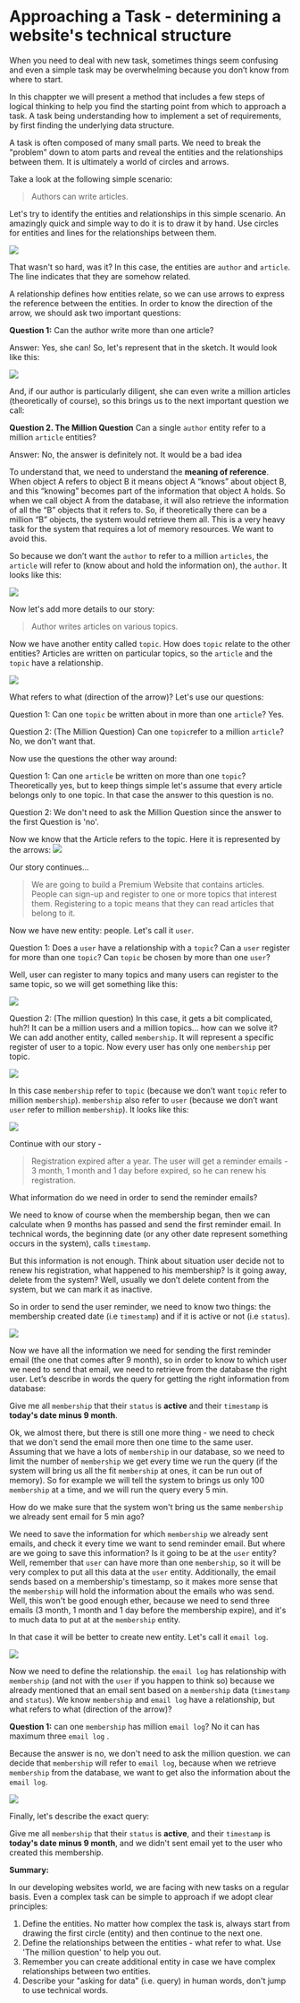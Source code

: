 # Approaching a Task - determining a website's technical structure 

When you need to deal with new task, sometimes things seem confusing and even a simple task may be overwhelming because you don’t know from where to start.

In this chappter we will present a method that includes a few steps of logical thinking to help you find the starting point from which to approach a task. A task being understanding how to implement a set of requirements, by first finding the underlying data structure.

A task is often composed of many small parts. We need to break the "problem" down to atom parts and reveal the entities and the relationships between them. It is ultimately a world of circles and arrows.

Take a look at the following simple scenario: 


> Authors can write articles.


Let's try to identify the entities and relationships in this simple scenario. An amazingly quick and simple way to do it is to draw it by hand. Use circles for entities and lines for the relationships between them.

![](111.jpg)

That wasn't so hard, was it? In this case, the entities are `author` and `article`.  The line indicates that they are somehow related.

A relationship defines how entities relate, so we can use arrows to express the reference between the entities. In order to know the direction of the arrow, we should ask two important questions:

**Question 1:** Can the author write more than one article?

Answer: Yes, she can! So, let's represent that in the sketch. It would look like this:

![](2.jpg)

And, if our author is particularly diligent, she can even write a million articles (theoretically of course), so this brings us to the next important question we call:

**Question 2. The Million Question** Can a single `author` entity refer to a million `article` entities?

Answer: No, the answer is definitely not. It would be a bad idea 

To understand that, we need to understand the **meaning of reference**. When object A refers to object B it means object A “knows” about object B, and this “knowing” becomes part of the information that object A holds.  So when we call object A from the database, it will also retrieve the information of all the “B” objects that it refers to. So, if theoretically there can be a million “B” objects, the system would retrieve them all. This is a very heavy task for the system that requires a lot of memory resources. We want to avoid this.

So because we don’t want the `author` to refer to a million `articles`, the `article` will refer to (know about and hold the information on), the `author`.
It looks like this:

![](3.jpg)


Now let's add more details to our story:


> Author writes articles on various topics.


Now we have another entity called `topic`. How does `topic` relate to the other entities?
Articles are written on particular topics, so the `article` and the `topic` have a relationship.

![](4.jpg)


What refers to what (direction of the arrow)? Let's use our questions:

Question 1: Can one `topic` be written about in more than one `article`? Yes.

Question 2: (The Million Question) Can one `topic`refer to a million `article`? No, we don't want that.

Now use the questions the other way around:

Question 1: Can one `article` be written on more than one `topic`? Theoretically yes, but to keep things simple let's assume that every article belongs only to one topic. In that case the answer to this question is no.

Question 2: We don't need to ask the Million Question since the answer to the first Question is 'no'.

Now we know that the Article refers to the topic. Here it is represented by the arrows:
![](5a.jpg)


Our story continues... 


> We are going to build a Premium Website that contains articles. People can sign-up and register to one or more topics that interest them. Registering to a topic means that they can read articles that belong to it.


Now we have new entity: people.  Let's call it `user`.

Question 1: Does a `user` have a relationship with a `topic`?
Can a `user` register for more than one `topic`?
Can `topic` be chosen by more than one `user`?

Well, user can register to many topics and many users can register to the same topic, so we will get something like this:

![](6.jpg)


Question 2: (The million question) In this case, it gets a bit complicated, huh?! It can be a million users and a million topics... how can we solve it? 
We can add another entity, called `membership`. It will represent a specific register of user to a topic. Now every user has only one `membership` per topic.

![](7.jpg)

In this case `membership` refer to `topic` (because we don’t want `topic` refer to million `membership`). `membership` also refer to `user` (because we don’t want `user` refer to million `membership`). It looks like this:

![](88.jpg)



Continue with our story - 


> Registration expired after a year. The user will get a reminder emails - 3 month, 1 month and 1 day before expired, so he can renew his registration.
 

What information do we need in order to send the reminder emails?

We need to know of course when the membership began, then we can calculate when 9 months has passed and send the first reminder email. In technical words, the beginning date (or any other date represent something occurs in the system), calls `timestamp`.

But this information is not enough. Think about situation user decide not to renew his registration, what happened to his membership? Is it going away, delete from the system? Well, usually we don’t delete content from the system, but we can mark it as inactive.

So in order to send the user reminder, we need to know two things:  the membership created date (i.e `timestamp`) and if it is active or not (i.e `status`).

![](9.jpg)

Now we have all the information we need for sending the first reminder email (the one that comes after 9 month), so in order to know to which user we need to send that email, we need to retrieve from the database the right user. 
Let’s describe in words the query for getting the right information from database:


Give me all `membership` that their `status` is **active** and their `timestamp` is **today's date minus 9 month**.


Ok, we almost there, but there is still one more thing - we need to check that we don't send the email more then one time to the same user. Assuming that we have a lots of `membership` in our database, so we need to limit the number of `membership` we get every time we run the query (if the system will bring us all the fit `membership` at ones, it can be run out of memory). So for example we will tell the system to brings us only 100 `membership` at a time, and we will run the query every 5 min. 

How do we make sure that the system won't bring us the same `membership` we already sent email for 5 min ago?

We need to save the information for which `membership` we already sent emails, and check it every time we want to send reminder email.
But where are we going to save this information?
Is it going to be at the `user` entity? Well, remember that `user` can have more than one `membership`, so it will be very complex to put all this data at the `user` entity. Additionally, the email sends based on a membership's timestamp, so it makes more sense that the `membership` will hold the information about the emails who was send. Well, this won't be good enough ether, because we need to send three emails (3 month, 1 month and 1 day before the membership expire), and it's to much data to put at at the `membership` entity.

In that case it will be better to create new entity. Let's call it `email log`.


![](10.jpg)

Now we need to define the relationship. the `email log` has relationship with `membership` (and not with the `user` if you happen to think so) because we already mentioned that an email sent based on a `membership` data (`timestamp` and `status`).
We know `membership` and `email log` have a relationship, but what refers to what (direction of the arrow)?

**Question 1:** can one `membership` has million `email log`? No it can has maximum three `email log` . 

Because the answer is no, we don't need to ask the million question. we can decide that `membership` will refer to `email log`, because when we retrieve `membership` from the database, we want to get also the information about the `email log`.


![](11.jpg)


Finally, let's describe the exact query:


Give me all ```membership``` that their ```status``` is **active**, and their ```timestamp``` is **today's date minus 9 month**, and we didn't sent email yet to the user who created this membership.




**Summary:**

In our developing websites world, we are facing with new tasks on a regular basis. Even a complex task can be simple to approach if we adopt clear principles:
1. Define the entities. No matter how complex the task is, always start from drawing the first circle (entity) and then continue to the next one.
2. Define the relationships between the entities - what refer to what. Use 'The million question' to help you out.
3. Remember you can create additional entity in case we have complex relationships between two entities. 
4. Describe your "asking for data" (i.e. query) in human words, don't jump to use technical words.




